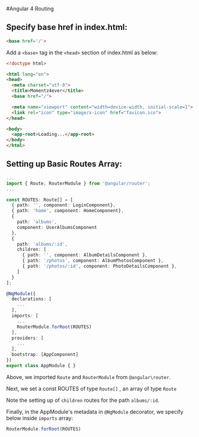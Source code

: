 #Angular 4 Routing

## Specify base href in index.html:

```html
<base href='/'>
```


Add a `<base>` tag in the `<head>` section of index.html as below:

```html
<!doctype html>

<html lang="en">
<head>
  <meta charset="utf-8">
  <title>Momentz4ever</title>
  <base href="/">

  <meta name="viewport" content="width=device-width, initial-scale=1">
  <link rel="icon" type="image/x-icon" href="favicon.ico">
</head>

<body>
  <app-root>Loading...</app-root>
</body>
</html>
```


## Setting up Basic Routes Array:

```ts
...
import { Route, RouterModule } from '@angular/router';
...

const ROUTES: Route[] = [
  { path: '', component: LoginComponent},
  { path: 'home', component: HomeComponent},
  { 
    path: 'albums', 
    component: UserAlbumsComponent
  },
  { 
    path: 'albums/:id', 
    children: [
      { path: '', component: AlbumDetailsComponent },
      { path: '/photos', component: AlbumPhotosComponent },
      { path: '/photos/:id', component: PhotoDetailsComponent },
    ]
  }
];

@NgModule({
  declarations: [
    ...
  ],
  imports: [
    ...
    RouterModule.forRoot(ROUTES)
  ],
  providers: [
    ...
  ],
  bootstrap: [AppComponent]
})
export class AppModule { }
```

Above, we imported `Route` and `RouterModule` from `@angular\router`.

Next, we set a const ROUTES of type `Route[]` , an array of type `Route`

Note the setting up of `children` routes for the path `albums/:id`.

Finally, in the AppModule's metadata in `@NgModule` decorator, we specify below inside `imports` array:
```ts
RouterModule.forRoot(ROUTES)
```


